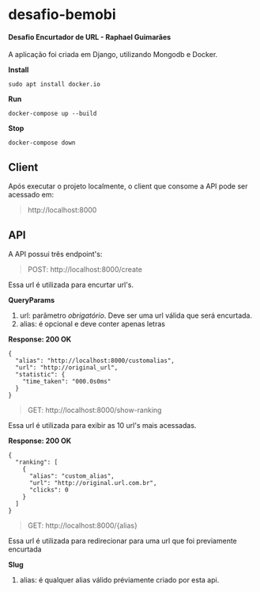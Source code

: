 
# desafio-bemobi  
#### Desafio Encurtador de URL - Raphael Guimarães  
  
A aplicação foi criada em Django, utilizando Mongodb e Docker.  
  
**Install**  
````  
sudo apt install docker.io  
````  
**Run**  
````  
docker-compose up --build  
````  
**Stop**  
````  
docker-compose down  
````  
  
## Client  
Após executar o projeto localmente, o client que consome a API pode ser acessado em:  
>http://localhost:8000  
  
## API  
A API possui três endpoint's:  
  
>POST: http://localhost:8000/create  
  
Essa url é utilizada para encurtar url's.  
  
**QueryParams**  
  
1. url:  parâmetro *obrigatório*. Deve ser uma url válida que será encurtada.  
2. alias: é opcional e deve conter apenas letras   
  
**Response: 200 OK**  
````  
{
  "alias": "http://localhost:8000/customalias",
  "url": "http://original_url",
  "statistic": {
    "time_taken": "000.0s0ms"
  }
}    
````  
>GET: http://localhost:8000/show-ranking  
  
Essa url é utilizada para exibir as 10 url's mais acessadas.  
  
**Response: 200 OK**  
````  
{
  "ranking": [
    {
      "alias": "custom_alias",
      "url": "http://original.url.com.br",
      "clicks": 0
    }
  ]
}  
````  
  
>GET: http://localhost:8000/{alias}  
  
Essa url é utilizada para redirecionar para uma url que foi previamente encurtada  
  
**Slug**  
  
1. alias: é qualquer alias válido préviamente criado por esta api.